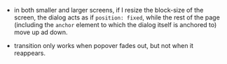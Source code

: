 * in both smaller and larger screens, if I resize the block-size of the screen, the dialog acts as if `position: fixed`, while the rest of the page (including the `anchor` element to which the dialog itself is anchored to) move up ad down.

* transition only works when popover fades out, but not when it reappears.